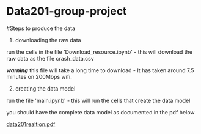 # Data201-group-project

#Steps to produce the data

1) downloading the raw data 

run the cells in the file 'Download_resource.ipynb' - this will download the raw data as the file crash_data.csv

***warning*** this file will take a long time to download - It has taken around 7.5 minutes on 200Mbps wifi.

2) creating the data model  

run the file 'main.ipynb' - this will run the cells that create the data model 


you should have the complete data model as documented in the pdf below 


[data201realtion.pdf](https://github.com/Cambo9p/Data201-group-project/files/9795705/data201realtion.pdf)
